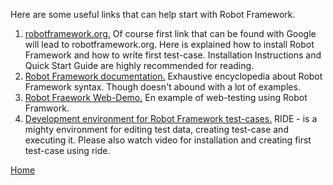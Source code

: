 Here are some useful links that can help start with Robot Framework.

1. [robotframework.org.](http://robotframework.org/) Of course first link that can be found with Google will lead to robotframework.org.
Here is explained how to install Robot Framework and how to write first test-case. Installation Instructions and Quick Start Guide are highly recommended for reading.
2. [Robot Framework documentation.](http://robotframework.org/robotframework/) Exhaustive encyclopedia about Robot Framework syntax. Though doesn't abound with a lot of examples.
3. [Robot Fraework Web-Demo.](https://bitbucket.org/robotframework/webdemo) En example of web-testing using Robot Framwork.
4. [Development environment for Robot Framework test-cases.](https://github.com/robotframework/RIDE) RIDE - is a mighty environment for editing test data, creating test-case and executing it. Please also watch video for installation and creating first test-case using ride.

[Home](https://illuminatt.github.io)
